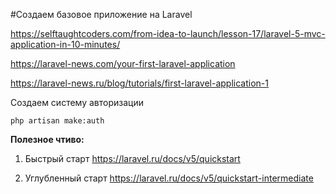 #Создаем базовое приложение на Laravel


https://selftaughtcoders.com/from-idea-to-launch/lesson-17/laravel-5-mvc-application-in-10-minutes/

https://laravel-news.com/your-first-laravel-application

https://laravel-news.ru/blog/tutorials/first-laravel-application-1

Создаем систему авторизации
```
php artisan make:auth
```

**Полезное чтиво:**

1. Быстрый старт
https://laravel.ru/docs/v5/quickstart

2. Углубленный старт
https://laravel.ru/docs/v5/quickstart-intermediate